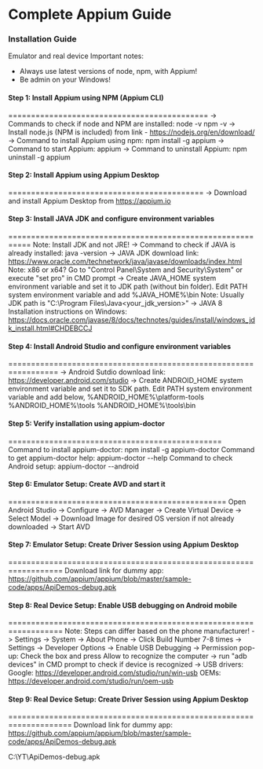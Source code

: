 # Complete Appium Guide

### Installation Guide
Emulator and real device
Important notes: 
- Always use latest versions of node, npm, with Appium!
- Be admin on your Windows!


#### Step 1: Install Appium using NPM (Appium CLI)
============================================
-> Commands to check if node and NPM are installed:
node -v
npm -v
-> Install node.js (NPM is included) from link - https://nodejs.org/en/download/
-> Command to install Appium using npm: npm install -g appium
-> Command to start Appium: appium
-> Command to uninstall Appium: npm uninstall -g appium


#### Step 2: Install Appium using Appium Desktop
===========================================
-> Download and install Appium Desktop from https://appium.io


#### Step 3: Install JAVA JDK and configure environment variables
===========================================================
Note: Install JDK and not JRE!
-> Command to check if JAVA is already installed: java -version
-> JAVA JDK download link: https://www.oracle.com/technetwork/java/javase/downloads/index.html
Note: x86 or x64? Go to "Control Panel\System and Security\System" or execute "set pro" in CMD prompt
-> Create JAVA_HOME system environment variable and set it to JDK path (without bin folder). 
Edit PATH system environment variable and add %JAVA_HOME%\bin
Note: Usually JDK path is "C:\Program Files\Java\<your_jdk_version>"
-> JAVA 8 Installation instructions on Windows:
https://docs.oracle.com/javase/8/docs/technotes/guides/install/windows_jdk_install.html#CHDEBCCJ


#### Step 4: Install Android Studio and configure environment variables
=================================================================
-> Android Sutdio download link: https://developer.android.com/studio
-> Create ANDROID_HOME system environment variable and set it to SDK path. 
Edit PATH system environment variable and add below,
%ANDROID_HOME%\platform-tools
%ANDROID_HOME%\tools
%ANDROID_HOME%\tools\bin


#### Step 5: Verify installation using appium-doctor
===============================================
Command to install appium-doctor: npm install -g appium-doctor
Command to get appium-doctor help: appium-doctor --help
Command to check Android setup: appium-doctor --android 


#### Step 6: Emulator Setup: Create AVD and start it 
================================================
Open Android Studio -> Configure -> AVD Manager -> Create Virtual Device -> 
Select Model -> Download Image for desired OS version if not already downloaded 
-> Start AVD


#### Step 7: Emulator Setup: Create Driver Session using Appium Desktop
==================================================================
Download link for dummy app:
https://github.com/appium/appium/blob/master/sample-code/apps/ApiDemos-debug.apk


#### Step 8: Real Device Setup: Enable USB debugging on Android mobile
==================================================================
Note: Steps can differ based on the phone manufacturer!
-> Settings -> System -> About Phone -> Click Build Number 7-8 times
-> Settings -> Developer Options -> Enable USB Debugging
-> Permission pop-up: Check the box and press Allow to recognize the computer
-> run "adb devices" in CMD prompt to check if device is recognized
-> USB drivers:
Google: https://developer.android.com/studio/run/win-usb
OEMs: https://developer.android.com/studio/run/oem-usb


#### Step 9: Real Device Setup: Create Driver Session using Appium Desktop
====================================================================
Download link for dummy app:
https://github.com/appium/appium/blob/master/sample-code/apps/ApiDemos-debug.apk

C:\YT\ApiDemos-debug.apk
